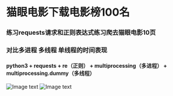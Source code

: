 # 猫眼电影下载电影榜100名

### 练习requests请求和正则表达式练习爬去猫眼电影10页
### 对比多进程 多线程 单线程的时间表现
#### python3 + requests + re（正则） + multiprocessing（多进程） + multiprocessing.dummy（多线程）
![Image text](https://raw.githubusercontent.com/hanson-hex/image-folder/master/maoyan01.png)
![Image text](https://raw.githubusercontent.com/hanson-hex/image-folder/master/maoyan02.png)
